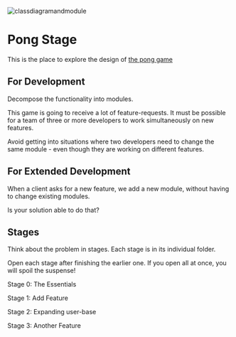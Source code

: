 ![classdiagramandmodule](https://user-images.githubusercontent.com/68475914/90953447-49523c00-e489-11ea-938b-ae4dd6758d8b.gif)
# Pong Stage

This is the place to explore the design of
[the pong game](https://engin-boot.github.io/get-started/pong-game.html)

## For Development

Decompose the functionality into modules.

This game is going to receive a lot of feature-requests.
It must be possible for a team of three or more developers
to work simultaneously on new features.

Avoid getting into situations where two developers
need to change the same module -
even though they are working on different features.

## For Extended Development

When a client asks for a new feature, we add a new module,
without having to change existing modules.

Is your solution able to do that?

## Stages

Think about the problem in stages. Each stage is in its individual folder.

Open each stage after finishing the earlier one.
If you open all at once, you will spoil the suspense!

Stage 0: The Essentials

Stage 1: Add Feature

Stage 2: Expanding user-base

Stage 3: Another Feature
